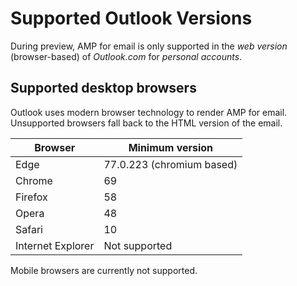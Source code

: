 # Supported Outlook Versions
During preview, AMP for email is only supported in the *web version* (browser-based) of *Outlook.com* for *personal accounts*.

## Supported desktop browsers
Outlook uses modern browser technology to render AMP for email. Unsupported browsers fall back to the HTML version of the email.

| Browser | Minimum version|
|-------|-----|
| Edge  | 77.0.223 (chromium based) |
| Chrome  | 69 |
| Firefox  | 58 |
| Opera  | 48 |
| Safari  | 10 |
| Internet Explorer| Not supported |

Mobile browsers are currently not supported. 